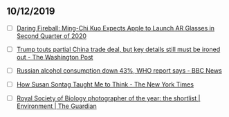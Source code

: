 ## 10/12/2019

- [ ] [Daring Fireball: Ming-Chi Kuo Expects Apple to Launch AR Glasses in Second Quarter of 2020](https://daringfireball.net/linked/2019/10/11/kuo-apple-ar-glasses)

- [ ] [Trump touts partial China trade deal, but key details still must be ironed out - The Washington Post](https://www.washingtonpost.com/business/2019/10/11/us-stocks-poised-big-bounce-expectations-grow-us-china-trade-deal/)

- [ ] [Russian alcohol consumption down 43%, WHO report says - BBC News](https://www.bbc.com/news/world-europe-49892339?utm_source=The+Crunch&utm_campaign=761b95caba-THE_CRUNCH_55_COPY_01&utm_medium=email&utm_term=0_aa18ea5b4e-761b95caba-408750365)

- [ ] [How Susan Sontag Taught Me to Think - The New York Times](https://www.nytimes.com/interactive/2019/10/08/magazine/susan-sontag.html?action=click&module=Editors%20Picks&pgtype=Homepage)

- [ ] [Royal Society of Biology photographer of the year: the shortlist | Environment | The Guardian](https://www.theguardian.com/environment/gallery/2019/oct/08/royal-society-of-biology-photographer-of-the-year-the-shortlist#img-9)
